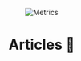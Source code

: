 <div align="center">
  
![Metrics](https://metrics.lecoq.io/satvikDesktop?template=classic&base.metadata=0&languages=1&isocalendar=1&activity=1&lines=1&repositories=1&repositories=100&repositories.batch=100&repositories.forks=false&repositories.affiliations=owner&isocalendar.duration=half-year&languages.limit=8&languages.threshold=0%25&languages.colors=github&languages.sections=most-used&languages.indepth=true&languages.analysis.timeout=15&languages.categories=markup%2C%20programming&languages.recent.categories=markup%2C%20programming&languages.recent.load=300&languages.recent.days=14&activity.limit=5&activity.load=300&activity.days=14&activity.visibility=all&activity.timestamps=false&activity.filter=all&config.timezone=Asia%2FCalcutta)
# Articles 📝 
<!-- BLOG-POST-LIST:START -->
<!-- BLOG-POST-LIST:END -->
</div>
